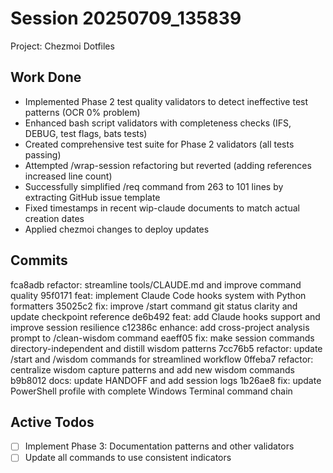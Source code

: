 # Session 20250709_135839
Project: Chezmoi Dotfiles

## Work Done
- Implemented Phase 2 test quality validators to detect ineffective test patterns (OCR 0% problem)
- Enhanced bash script validators with completeness checks (IFS, DEBUG, test flags, bats tests)
- Created comprehensive test suite for Phase 2 validators (all tests passing)
- Attempted /wrap-session refactoring but reverted (adding references increased line count)
- Successfully simplified /req command from 263 to 101 lines by extracting GitHub issue template
- Fixed timestamps in recent wip-claude documents to match actual creation dates
- Applied chezmoi changes to deploy updates

## Commits
fca8adb refactor: streamline tools/CLAUDE.md and improve command quality
95f0171 feat: implement Claude Code hooks system with Python formatters
35025c2 fix: improve /start command git status clarity and update checkpoint reference
de6b492 feat: add Claude hooks support and improve session resilience
c12386c enhance: add cross-project analysis prompt to /clean-wisdom command
eaeff05 fix: make session commands directory-independent and distill wisdom patterns
7cc76b5 refactor: update /start and /wisdom commands for streamlined workflow
0ffeba7 refactor: centralize wisdom capture patterns and add new wisdom commands
b9b8012 docs: update HANDOFF and add session logs
1b26ae8 fix: update PowerShell profile with complete Windows Terminal command chain

## Active Todos
- [ ] Implement Phase 3: Documentation patterns and other validators
- [ ] Update all commands to use consistent indicators